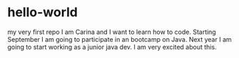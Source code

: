 # hello-world
my very first repo
I am Carina and I want to learn how to code. Starting September I am going to participate in an bootcamp on Java. Next year I am going to start working as a junior java dev. I am very excited about this.
